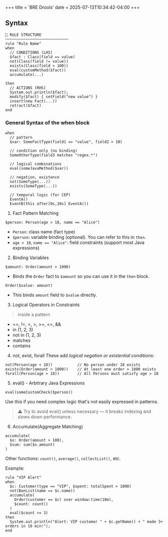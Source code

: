 +++
title = 'BRE Drools'
date = 2025-07-13T10:34:42-04:00
+++

## Syntax
```
📘 RULE STRUCTURE
────────────────────────────
rule "Rule Name"
when
  // CONDITIONS (LHS)
  $fact : Class(field == value)
  not(Class(field != value))
  exists(Class(field > 100))
  eval(customMethod($fact))
  accumulate(...)

then
  // ACTIONS (RHS)
  System.out.println($fact);
  modify($fact) { setField("new value") }
  insert(new Fact(...))
  retract($fact)
end
```
### General Syntax of the when block
```
when
  // pattern
  $var: SomeFactType(field1 == "value", field2 > 10)

  // condition only (no binding)
  SomeOtherType(field3 matches "regex.*")

  // logical combinations
  eval(someJavaMethod($var))

  // negation, existence
  not(SomeType(...))
  exists(SomeType(...))

  // temporal logic (for CEP)
  EventA()
  EventB(this after[0s,10s] EventA())
```

1. Fact Pattern Matching
```
$person: Person(age > 18, name == "Alice")
```
- `Person`: class name (fact type)
- `$person`: variable binding (optional). You can refer to this in `then`.
- `age > 18`, `name == "Alice"`: field constraints (support most Java expressions)

2. Binding Variables
```
$amount: Order(amount > 1000)
```
- Binds the `Order` fact to `$amount` so you can use it in the `then` block.

```
Order($value: amount)
```
- This binds `amount` field to `$value` directly.

3. Logical Operators in Constraints
> inside a pattern
- ==, !=, <, >, >=, <=, &&
- in (1, 2, 3)
- not in (1, 2, 3)
- matches
- contains

4. not, exist, forall
These add *logical negation or existential conditions*:
```
not(Person(age < 18))           // No person under 18 exists
exists(Order(amount > 1000))    // At least one order > 1000 exists
forall(Person(age > 18))        // All Persons must satisfy age > 18
```

5. eval() - Arbitrary Java Expressions
```
eval(someCustomCheck($person))
```
Use this if you need complex logic that's not easily expressed in patterns.
> ⚠️ Try to avoid eval() unless necessary — it breaks indexing and slows down performance.

6. Accumulate(Aggregate Matching)
```
accumulate(
  $o: Order(amount > 100),
  $sum: sum($o.amount)
)
```
Other functions: `count()`, `average()`, `collectList()`, etc.

Example:
```
rule "VIP Alert"
when
  $c: Customer(type == "VIP", $spent: totalSpent > 1000)
  not(BanList(name == $c.name))
  accumulate(
    Order(customer == $c) over window:time(10m),
    $count: count()
  )
  eval($count >= 3)
then
  System.out.println("Alert: VIP customer " + $c.getName() + " made 3+ orders in 10 min!");
end
```
